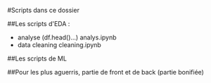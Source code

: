 #Scripts dans ce dossier

##Les scripts d'EDA : 
- analyse (df.head()...) analys.ipynb
- data cleaning cleaning.ipynb

##Les scripts de ML

##Pour les plus aguerris, partie de front et de back (partie bonifiée)
